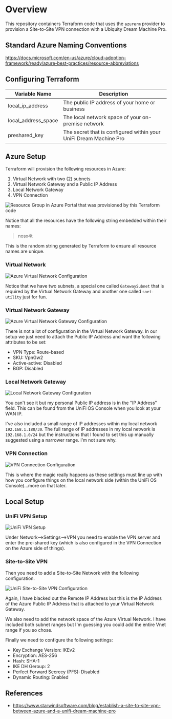 # Overview
This repository containers Terraform code that uses the `azurerm` provider to provision a Site-to-Site VPN connection with a Ubiquity Dream Machine Pro.

## Standard Azure Naming Conventions
https://docs.microsoft.com/en-us/azure/cloud-adoption-framework/ready/azure-best-practices/resource-abbreviations

## Configuring Terraform

|Variable Name|Description|
|--|--|
|local_ip_address|The public IP address of your home or business|
|local_address_space|The local network space of your on-premise network|
|preshared_key|The secret that is configured within your UniFi Dream Machine Pro|

## Azure Setup

Terraform will provision the following resources in Azure:

1. Virtual Network with two (2) subnets
2. Virtual Network Gateway and a Public IP Address
3. Local Network Gateway
4. VPN Connection

![Resource Group in Azure Portal that was provisioned by this Terraform code](./docs/images/terraform_azure.png)

Notice that all the resources have the following string embedded within their names: 

>nosx4t

This is the random string generated by Terraform to ensure all resource names are unique.

### Virtual Network

![Azure Virtual Network Configuration](./docs/images/azure_vnet.png)

Notice that we have two subnets, a special one called `GatewaySubnet` that is required by the Virtual Network Gateway and another one called `snet-utility` just for fun.

### Virtual Network Gateway

![Azure Virtual Network Gateway Configuration](./docs/images/azure_vgw.png)

There is not a lot of configuration in the Virtual Network Gateway. In our setup we just need to attach the Public IP Address and want the following attributes to be set:

- VPN Type: Route-based
- SKU: VpnGw2
- Active-active: Disabled
- BGP: Disabled

### Local Network Gateway

![Local Network Gateway Configuration](./docs/images/azure_lgw.png)

You can't see it but my personal Public IP address is in the "IP Address" field. This can be found from the UniFi OS Console when you look at your WAN IP.

I've also included a small range of IP addresses within my local network `192.168.1.180/30`. The full range of IP addresses in my local network is `192.168.1.0/24` but the instructions that I found to set this up manually suggested using a narrower range. I'm not sure why.

### VPN Connection

![VPN Connection Configuration](./docs/images/azure_vgw_connection.png)

This is where the magic really happens as these settings must line up with how you configure things on the local network side (within the UniFi OS Console)...more on that later.

## Local Setup

### UniFi VPN Setup

![UniFi VPN Setup](./docs/images/unifi_vpn_setup.png)

Under Network-->Settings-->VPN you need to enable the VPN server and enter the pre-shared key (which is also configured in the VPN Connection on the Azure side of things).

### Site-to-Site VPN

Then you need to add a Site-to-Site Network with the following configuration.

![UniFi Site-to-Site VPN Configuration](./docs/images/unifi_s2s_config.png)

Again, I have blacked out the Remote IP Address but this is the IP Address of the Azure Public IP Address that is attached to your Virtual Network Gateway. 

We also need to add the network space of the Azure Virtual Network. I have included both subnet ranges but I'm guessing you could add the entire Vnet range if you so chose.

Finally we need to configure the following settings:

- Key Exchange Version: IKEv2
- Encryption: AES-256
- Hash: SHA-1
- IKE DH Geroup: 2
- Perfect Forward Secrecy (PFS): Disabled
- Dynamic Routing: Enabled

## References

 - https://www.starwindsoftware.com/blog/establish-a-site-to-site-vpn-between-azure-and-a-unifi-dream-machine-pro